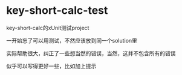 # key-short-calc-test

key-short-calc的xUnit测试project

一开始忘了可以用测试，不然应该放到同一个solution里

实际帮助很大，纠正了一些想当然的错误，当然，这并不包含所有的错误

似乎可以写得更好一些，比如加上提示

